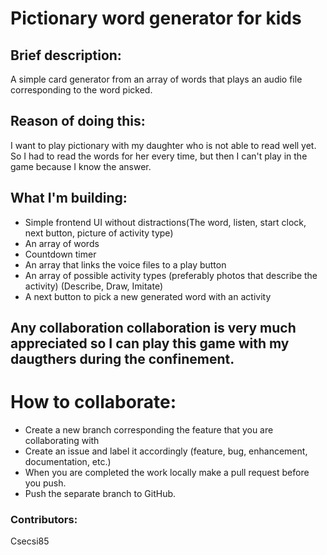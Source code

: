 # Pictionary word generator for kids

## Brief description:

A simple card generator from an array of words that plays an audio file corresponding to the word picked.

## Reason of doing this:

I want to play pictionary with my daughter who is not able to read well yet. So I had to read the words for her every time, but then I can't play in the game because I know the answer.

## What I'm building:

- Simple frontend UI without distractions(The word, listen, start clock, next button, picture of activity type)
- An array of words
- Countdown timer
- An array that links the voice files to a play button
- An array of possible activity types (preferably photos that describe the activity) (Describe, Draw, Imitate)
- A next button to pick a new generated word with an activity

## Any collaboration collaboration is very much appreciated so I can play this game with my daugthers during the confinement.

# How to collaborate:

- Create a new branch corresponding the feature that you are collaborating with
- Create an issue and label it accordingly (feature, bug, enhancement, documentation, etc.)
- When you are completed the work locally make a pull request before you push.
- Push the separate branch to GitHub.

### Contributors:

Csecsi85
